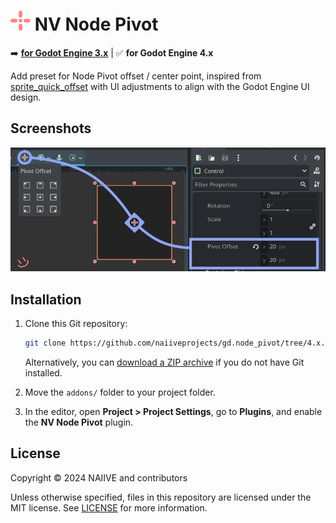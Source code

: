 # <img src="./assetlib/icon.svg" width="32" height="32"> NV Node Pivot

➡️ [**for Godot Engine 3.x**](https://github.com/naiiveprojects/gd.node_pivot/tree/3.x) | ✅ **for Godot Engine 4.x**

Add preset for Node Pivot offset / center point, inspired from [sprite_quick_offset](https://github.com/K3nIchi/sprite_quick_offset) with UI adjustments to align with the Godot Engine UI design.

## Screenshots

![ss](/assetlib/nvgd_node_pivot.png)

## Installation

1. Clone this Git repository:

    ```bash
    git clone https://github.com/naiiveprojects/gd.node_pivot/tree/4.x.git
    ```

    Alternatively, you can [download a ZIP archive](https://github.com/naiiveprojects/gd.node_pivot/archive/refs/heads/4.x.zip) if you do not have Git installed.

2. Move the `addons/` folder to your project folder.
3. In the editor, open **Project > Project Settings**, go to **Plugins**, and enable the **NV Node Pivot** plugin.

## License

Copyright © 2024 NAIIVE and contributors

Unless otherwise specified, files in this repository are licensed under the MIT license. See [LICENSE](LICENSE) for more information.
